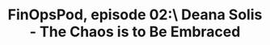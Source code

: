 ---
title: FinOpsPod, episode 02:\ Deana Solis - The Chaos is to Be Embraced
description: Ben de Mora may be the newest staff member at the FinOps Foundation, but he is absolutely not new to the Foundation at all. Ben has been a FinOps Instructor for years and he shares his experiences teaching the FinOps Certified Practitioner course. The conversation goes in a number of different directions - architecture, sustainability, estimated cloud costs and banjo. As Ben reminds us, the chaos is to be embraced.
date-added: Apr 2022
type: Audio
source: FinOps Foundation
label: 
link: https://open.spotify.com/episode/7LEiK9iOmw8rHrcBQtywoi
cloud-provider: 
  - Multi-Cloud
framework-capabilities:
  - FinOps Education & Enablement
  - Establishing FinOps Culture
permalink: /resources/not-here/
listing: true
---